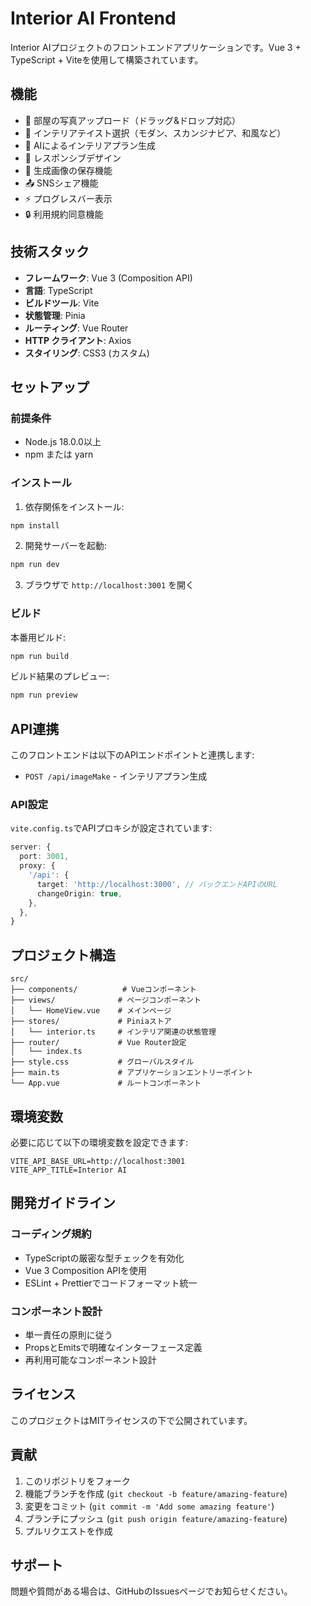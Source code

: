 # Interior AI Frontend

Interior AIプロジェクトのフロントエンドアプリケーションです。Vue 3 + TypeScript + Viteを使用して構築されています。

## 機能

- 📸 部屋の写真アップロード（ドラッグ&ドロップ対応）
- 🎨 インテリアテイスト選択（モダン、スカンジナビア、和風など）
- 🤖 AIによるインテリアプラン生成
- 📱 レスポンシブデザイン
- 💾 生成画像の保存機能
- 📤 SNSシェア機能
- ⚡ プログレスバー表示
- 🔒 利用規約同意機能

## 技術スタック

- **フレームワーク**: Vue 3 (Composition API)
- **言語**: TypeScript
- **ビルドツール**: Vite
- **状態管理**: Pinia
- **ルーティング**: Vue Router
- **HTTP クライアント**: Axios
- **スタイリング**: CSS3 (カスタム)

## セットアップ

### 前提条件

- Node.js 18.0.0以上
- npm または yarn

### インストール

1. 依存関係をインストール:
```bash
npm install
```

2. 開発サーバーを起動:
```bash
npm run dev
```

3. ブラウザで `http://localhost:3001` を開く

### ビルド

本番用ビルド:
```bash
npm run build
```

ビルド結果のプレビュー:
```bash
npm run preview
```

## API連携

このフロントエンドは以下のAPIエンドポイントと連携します:

- `POST /api/imageMake` - インテリアプラン生成

### API設定

`vite.config.ts`でAPIプロキシが設定されています:

```typescript
server: {
  port: 3001,
  proxy: {
    '/api': {
      target: 'http://localhost:3000', // バックエンドAPIのURL
      changeOrigin: true,
    },
  },
}
```

## プロジェクト構造

```
src/
├── components/          # Vueコンポーネント
├── views/              # ページコンポーネント
│   └── HomeView.vue    # メインページ
├── stores/             # Piniaストア
│   └── interior.ts     # インテリア関連の状態管理
├── router/             # Vue Router設定
│   └── index.ts
├── style.css           # グローバルスタイル
├── main.ts             # アプリケーションエントリーポイント
└── App.vue             # ルートコンポーネント
```

## 環境変数

必要に応じて以下の環境変数を設定できます:

```env
VITE_API_BASE_URL=http://localhost:3001
VITE_APP_TITLE=Interior AI
```

## 開発ガイドライン

### コーディング規約

- TypeScriptの厳密な型チェックを有効化
- Vue 3 Composition APIを使用
- ESLint + Prettierでコードフォーマット統一

### コンポーネント設計

- 単一責任の原則に従う
- PropsとEmitsで明確なインターフェース定義
- 再利用可能なコンポーネント設計

## ライセンス

このプロジェクトはMITライセンスの下で公開されています。

## 貢献

1. このリポジトリをフォーク
2. 機能ブランチを作成 (`git checkout -b feature/amazing-feature`)
3. 変更をコミット (`git commit -m 'Add some amazing feature'`)
4. ブランチにプッシュ (`git push origin feature/amazing-feature`)
5. プルリクエストを作成

## サポート

問題や質問がある場合は、GitHubのIssuesページでお知らせください。 